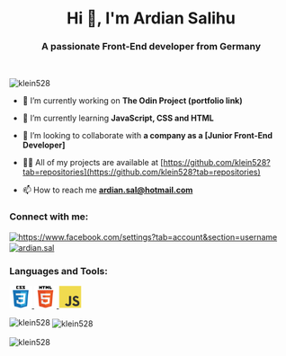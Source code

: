 <h1 align="center">Hi 👋, I'm Ardian Salihu</h1>
<h3 align="center">A passionate Front-End developer from Germany</h3>
<img https://i.giphy.com/media/qgQUggAC3Pfv687qPC/giphy.webp>

<p align="left"> <img src="https://komarev.com/ghpvc/?username=klein528&label=Profile%20views&color=0e75b6&style=flat" alt="klein528" /> </p>

- 🔭 I’m currently working on **The Odin Project (portfolio link)**

- 🌱 I’m currently learning **JavaScript, CSS and HTML**

- 👯 I’m looking to collaborate with **a company as a [Junior Front-End Developer]**

- 👨‍💻 All of my projects are available at [https://github.com/klein528?tab=repositories](https://github.com/klein528?tab=repositories)

- 📫 How to reach me **ardian.sal@hotmail.com**

<h3 align="left">Connect with me:</h3>
<p align="left">
<a href="https://fb.com/https://www.facebook.com/settings?tab=account&section=username" target="blank"><img align="center" src="https://raw.githubusercontent.com/rahuldkjain/github-profile-readme-generator/master/src/images/icons/Social/facebook.svg" alt="https://www.facebook.com/settings?tab=account&section=username" height="30" width="40" /></a>
<a href="https://instagram.com/ardian.sal" target="blank"><img align="center" src="https://raw.githubusercontent.com/rahuldkjain/github-profile-readme-generator/master/src/images/icons/Social/instagram.svg" alt="ardian.sal" height="30" width="40" /></a>
</p>

<h3 align="left">Languages and Tools:</h3>
<p align="left"> <a href="https://www.w3schools.com/css/" target="_blank" rel="noreferrer"> <img src="https://raw.githubusercontent.com/devicons/devicon/master/icons/css3/css3-original-wordmark.svg" alt="css3" width="40" height="40"/> </a> <a href="https://www.w3.org/html/" target="_blank" rel="noreferrer"> <img src="https://raw.githubusercontent.com/devicons/devicon/master/icons/html5/html5-original-wordmark.svg" alt="html5" width="40" height="40"/> </a> <a href="https://developer.mozilla.org/en-US/docs/Web/JavaScript" target="_blank" rel="noreferrer"> <img src="https://raw.githubusercontent.com/devicons/devicon/master/icons/javascript/javascript-original.svg" alt="javascript" width="40" height="40"/> </a> </p>

<p><img align="left" src="https://github-readme-stats.vercel.app/api/top-langs?username=klein528&show_icons=true&locale=en&layout=compact" alt="klein528" /></p>

<p>&nbsp;<img align="center" src="https://github-readme-stats.vercel.app/api?username=klein528&show_icons=true&locale=en" alt="klein528" /></p>

<p><img align="center" src="https://github-readme-streak-stats.herokuapp.com/?user=klein528&" alt="klein528" /></p>

